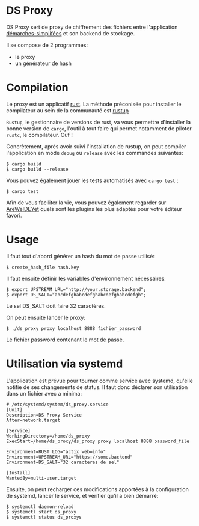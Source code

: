 # DS Proxy

DS Proxy sert de proxy de chiffrement des fichiers entre l'application [démarches-simplifées](https://github.com/betagouv/demarches-simplifiees.fr/) et son backend de stockage.

Il se compose de 2 programmes:

 - le proxy
 - un générateur de hash

# Compilation

Le proxy est un applicatif [rust](rust-lang.org). La méthode préconisée pour installer le compilateur au sein de
la communauté est [rustup](https://rustup.rs/)

`Rustup`, le gestionnaire de versions de rust, va vous permettre d'installer la bonne version de `cargo`,
l'outil à tout faire qui permet notamment de piloter `rustc`, le compilateur. Ouf !

Concrètement, après avoir suivi l'installation de rustup, on peut compiler l'application en mode `debug` ou `release`
avec les commandes suivantes:

    $ cargo build
    $ cargo build --release

Vous pouvez également jouer les tests automatisés avec `cargo test` :

    $ cargo test

Afin de vous faciliter la vie, vous pouvez également regarder sur [AreWeIDEYet](https://areweideyet.com/) quels sont
les plugins les plus adaptés pour votre éditeur favori.

# Usage

Il faut tout d'abord générer un hash du mot de passe utilisé:

    $ create_hash_file hash.key

Il faut ensuite définir les variables d'environnement nécessaires:

    $ export UPSTREAM_URL="http://your.storage.backend";
    $ export DS_SALT="abcdefghabcdefghabcdefghabcdefgh";

Le sel DS_SALT doit faire 32 caractères.

On peut ensuite lancer le proxy:

    $ ./ds_proxy proxy localhost 8888 fichier_password

Le fichier password contenant le mot de passe.

# Utilisation via systemd

L'application est prévue pour tourner comme service avec systemd, qu'elle notifie de ses changements de status. Il faut donc déclarer son
utilisation dans un fichier avec a minima:

    # /etc/systemd/system/ds_proxy.service
    [Unit]
    Description=DS Proxy Service
    After=network.target

    [Service]
    WorkingDirectory=/home/ds_proxy
    ExecStart=/home/ds_proxy/ds_proxy proxy localhost 8888 password_file

    Environment=RUST_LOG="actix_web=info"
    Environment=UPSTREAM_URL="https://some.backend"
    Environment=DS_SALT="32 caracteres de sel"

    [Install]
    WantedBy=multi-user.target

Ensuite, on peut recharger ces modifications apportées à la configuration de systemd, lancer le service,
et vérifier qu'il a bien démarré:

    $ systemctl daemon-reload
    $ systemctl start ds_proxy
    $ systemctl status ds_proxys
